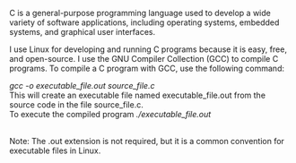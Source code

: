 C is a general-purpose programming language used to develop a wide variety of software applications, including operating systems, embedded systems, and graphical user interfaces.

I use Linux for developing and running C programs because it is easy, free, and open-source.
I use the GNU Compiler Collection (GCC) to compile C programs.
To compile a C program with GCC, use the following command:

*gcc -o executable_file.out source_file.c* <br>
This will create an executable file named executable_file.out from the source code in the file source_file.c.<br>
To execute the compiled program
*./executable_file.out* <br><br>

Note: The .out extension is not required, but it is a common convention for executable files in Linux.
